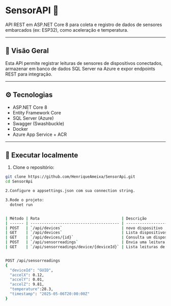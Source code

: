 # SensorAPI 📡

API REST em ASP.NET Core 8 para coleta e registro de dados de sensores embarcados (ex: ESP32), como aceleração e temperatura.

---

## 📖 Visão Geral

Esta API permite registrar leituras de sensores de dispositivos conectados, armazenar em banco de dados SQL Server na Azure e expor endpoints REST para integração.

---

## ⚙️ Tecnologias

- ASP.NET Core 8
- Entity Framework Core
- SQL Server (Azure)
- Swagger (Swashbuckle)
- Docker
- Azure App Service + ACR

---

## 🚀 Executar localmente

1. Clone o repositório:

```bash
git clone https://github.com/HenriqueAmeixa/SensorApi.git
cd SensorApi

2.Configure o appsettings.json com sua connection string.

3.Rode o projeto:
  dotnet run


| Método | Rota                                    | Descrição                        |
| ------ | --------------------------------------- | -------------------------------- |
| POST   | `/api/devices`                          | novo dispositivo                 |
| GET    | `/api/devices`                          | Lista dispositivos               |
| GET    | `/api/devices/{id}`                     | Consulta um dispositivo por ID   |
| POST   | `/api/sensorreadings`                   | Envia uma leitura de sensor      |
| GET    | `/api/sensorreadings/device/{deviceId}` | Lista leituras de um dispositivo |


POST /api/sensorreadings
{
  "deviceId": "GUID",
  "accelX": 0.12,
  "accelY": 0.01,
  "accelZ": 9.81,
  "temperature":28.3,
  "timestamp": "2025-05-06T20:00:00Z"
}

